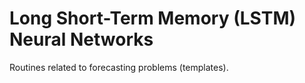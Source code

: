# Long Short-Term Memory (LSTM) Neural Networks

Routines related to forecasting problems (templates). 
